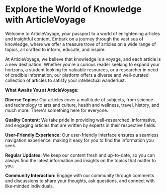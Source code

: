 <h1>Explore the World of Knowledge with ArticleVoyage</h1>

Welcome to ArticleVoyage, your passport to a world of enlightening articles and insightful content. Embark on a journey through the vast sea of knowledge, where we offer a treasure trove of articles on a wide range of topics, all crafted to inform, educate, and inspire.

At ArticleVoyage, we believe that knowledge is a voyage, and each article is a new destination. Whether you're a curious reader seeking to expand your horizons, a student looking for valuable resources, or a researcher in need of credible information, our platform offers a diverse and well-curated collection of articles to satisfy your intellectual wanderlust.

**What Awaits You at ArticleVoyage:**

 **Diverse Topics:** Our articles cover a multitude of subjects, from science and technology to arts and culture, health and wellness, travel, history, and much more. There's something here for everyone.

 **Quality Content:** We take pride in providing well-researched, informative, and engaging articles that are written by experts in their respective fields.

**User-Friendly Experience:** Our user-friendly interface ensures a seamless navigation experience, making it easy for you to find the information you seek.

 **Regular Updates:** We keep our content fresh and up-to-date, so you can always find the latest information and insights on the topics that matter to you.

**Community Interaction:** Engage with our community through comments and discussions to share your thoughts, ask questions, and connect with like-minded individuals.
